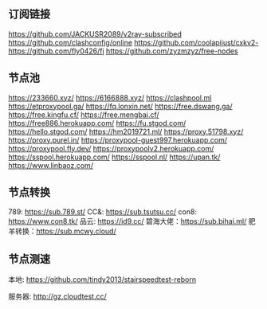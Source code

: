## 订阅链接

https://github.com/JACKUSR2089/v2ray-subscribed
https://github.com/clashconfig/online
https://github.com/coolapijust/cxkv2-
https://github.com/fly0426/fj
https://github.com/zyzmzyz/free-nodes

## 节点池

https://233660.xyz/
https://6166888.xyz/
https://clashpool.ml
https://etproxypool.ga/
https://fq.lonxin.net/
https://free.dswang.ga/
https://free.kingfu.cf/
https://free.mengbai.cf/
https://free886.herokuapp.com/
https://fu.stgod.com/
https://hello.stgod.com/
https://hm2019721.ml/
https://proxy.51798.xyz/
https://proxy.purel.in/
https://proxypool-guest997.herokuapp.com/
https://proxypool.fly.dev/
https://proxypoolv2.herokuapp.com/
https://sspool.herokuapp.com/
https://sspool.nl/
https://upan.tk/
https://www.linbaoz.com/

## 节点转换

789:      https://sub.789.st/
CC&:     https://sub.tsutsu.cc/
con8:    https://www.con8.tk/
品云:     https://id9.cc/
碧海大佬：https://sub.bihai.ml/
肥羊转换：https://sub.mcwy.cloud/

## 节点测速

本地: https://github.com/tindy2013/stairspeedtest-reborn

服务器: http://gz.cloudtest.cc/


